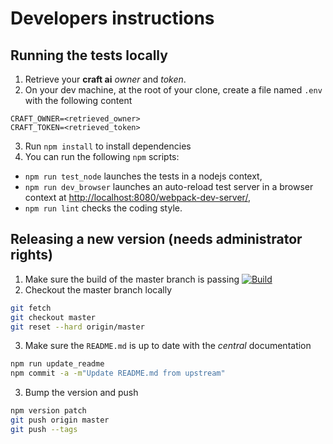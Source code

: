 # Developers instructions #

## Running the tests locally ##

1. Retrieve your **craft ai** _owner_ and _token_.
2. On your dev machine, at the root of your clone, create a file named `.env` with the following content

  ```
  CRAFT_OWNER=<retrieved_owner>
  CRAFT_TOKEN=<retrieved_token>
  ```

3. Run `npm install` to install dependencies
4. You can run the following `npm` scripts:
  - `npm run test_node` launches the tests in a nodejs context,
  - `npm run dev_browser` launches an auto-reload test server in a browser
  context at <http://localhost:8080/webpack-dev-server/>,
  - `npm run lint` checks the coding style.

## Releasing a new version (needs administrator rights) ##

1. Make sure the build of the master branch is passing
[![Build](https://img.shields.io/travis/craft-ai/craft-ai-client-js/master.svg?style=flat-square)](https://travis-ci.org/craft-ai/craft-ai-client-js)
2. Checkout the master branch locally

  ```sh
  git fetch
  git checkout master
  git reset --hard origin/master
  ```

3. Make sure the `README.md` is up to date with the _central_ documentation

  ```sh
  npm run update_readme
  npm commit -a -m"Update README.md from upstream"
  ```

3. Bump the version and push

  ```sh
  npm version patch
  git push origin master
  git push --tags
  ```
